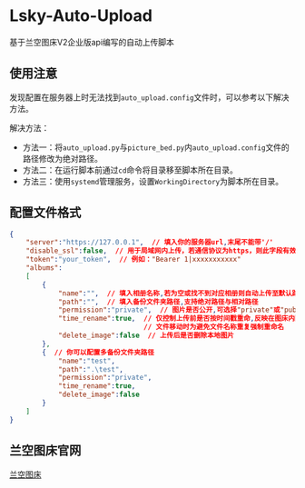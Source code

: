 # Lsky-Auto-Upload

基于兰空图床V2企业版api编写的自动上传脚本

## 使用注意

发现配置在服务器上时无法找到`auto_upload.config`文件时，可以参考以下解决方法。

解决方法：

* 方法一：将`auto_upload.py`与`picture_bed.py`内`auto_upload.config`文件的路径修改为绝对路径。
* 方法二：在运行脚本前通过`cd`命令将目录移至脚本所在目录。
* 方法三：使用`systemd`管理服务，设置`WorkingDirectory`为脚本所在目录。

## 配置文件格式

```json
{
    "server":"https://127.0.0.1",  // 填入你的服务器url,末尾不能带'/'
    "disable_ssl":false,  // 用于局域网内上传，若通信协议为https，则此字段有效
    "token":"your_token",  // 例如："Bearer 1|xxxxxxxxxxx"
    "albums":
    [
        {
            "name":"",  // 填入相册名称,若为空或找不到对应相册则自动上传至默认路径
            "path":"",  // 填入备份文件夹路径,支持绝对路径与相对路径
            "permission":"private",  // 图片是否公开,可选择"private"或"public"
            "time_rename":true,  // 仅控制上传前是否按时间戳重命,反映在图床内图片名称
            					 // 文件移动时为避免文件名称重复强制重命名 
            "delete_image":false  // 上传后是否删除本地图片
        },
        {  // 你可以配置多备份文件夹路径
            "name":"test",
            "path":".\test",
            "permission":"private",
            "time_rename":true,
            "delete_image":false
        }
    ]
}
```

## 兰空图床官网

[兰空图床](https://www.lsky.pro/)

